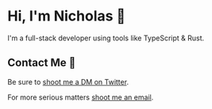 # Hi, I'm Nicholas 👋

I'm a full-stack developer using tools like TypeScript & Rust.

## Contact Me 💌
Be sure to <a href="https://twitter.com/heynickn">shoot me a DM on Twitter</a>.

For more serious matters <a href="mailto:contactnicholas81@gmail.com">shoot me an email</a>.

